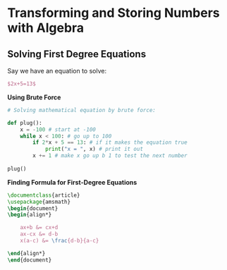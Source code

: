# Transforming and Storing Numbers with Algebra

## Solving First Degree Equations

Say we have an equation to solve:

```latex
$2x+5=13$
```

**Using Brute Force**

```python
# Solving mathematical equation by brute force:

def plug():
    x = -100 # start at -100
    while x < 100: # go up to 100
        if 2*x + 5 == 13: # if it makes the equation true
            print("x = ", x) # print it out
        x += 1 # make x go up b 1 to test the next number
      
plug()
```





**Finding Formula for First-Degree Equations**

```latex
\documentclass{article}
\usepackage{amsmath}
\begin{document}
\begin{align*}

	ax+b &= cx+d
	ax-cx &= d-b
	x(a-c) &= \frac{d-b}{a-c}

\end{align*}
\end{document}
```
